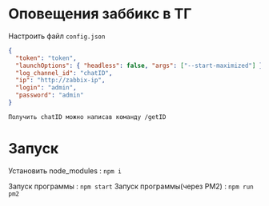 # Оповещения заббикс в ТГ

Настроить файл `config.json`

```json
{
  "token": "token",
  "launchOptions": { "headless": false, "args": ["--start-maximized"] },
  "log_channel_id": "chatID",
  "ip": "http://zabbix-ip",  
  "login": "admin",
  "password": "admin"
}
```

`Получить chatID можно написав команду /getID`

# Запуск

Установить node_modules : `npm i`

Запуск программы : `npm start`
Запуск программы(через PM2) : `npm run pm2`
